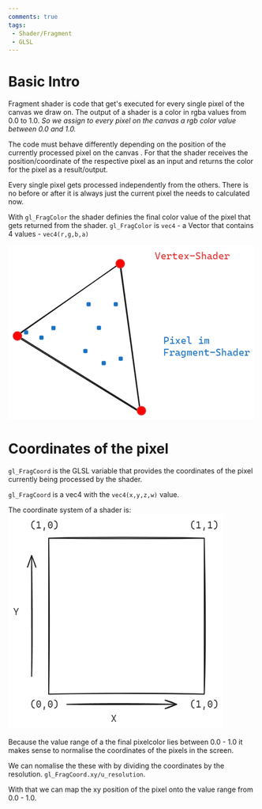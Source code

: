 ```yaml
---
comments: true
tags:
 - Shader/Fragment
 - GLSL
---
```

# Basic Intro

Fragment shader is code that get's executed for every single pixel of the canvas we draw on.
The output of a shader is a color in rgba values from 0.0 to 1.0. *So we assign to every pixel on the canvas a rgb color value between 0.0 and 1.0.*

The code must behave differently depending on the position of the currently processed pixel on the canvas . 
For that the shader receives the position/coordinate of the respective pixel as an input and returns the color for the pixel as a result/output.

Every single pixel gets processed independently from the others. There is no before or after it is always just the current pixel the needs to calculated now.

With `gl_FragColor` the shader definies the final color value of the pixel that gets returned from the shader.
`gl_FragColor` is `vec4` - a Vector that contains 4 values - `vec4(r,g,b,a)`

![VertexFragmentShader](../img/VertexFragmentShader.png)

# Coordinates of the pixel
`gl_FragCoord` is the GLSL variable that provides the coordinates of the pixel currently being processed by the shader.

`gl_FragCoord` is a vec4 with the `vec4(x,y,z,w)` value.

The coordinate system of a shader is: ![Fragment coordinate system](../img/FragCoordSystem.png)

Because the value range of a the final pixelcolor lies between 0.0 - 1.0 it makes sense to normalise the coordinates of the pixels in the screen. 

We can nomalise the these with by dividing the coordinates by the resolution.
`gl_FragCoord.xy/u_resolution`.

With that we can map the xy position of the pixel onto the value range from 0.0 - 1.0.